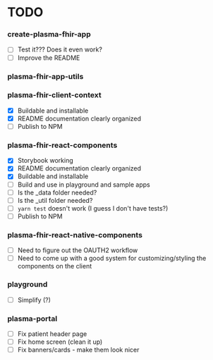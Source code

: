 # TODO

### create-plasma-fhir-app
- [ ] Test it??? Does it even work?
- [ ] Improve the README

### plasma-fhir-app-utils

### plasma-fhir-client-context
- [x] Buildable and installable
- [x] README documentation clearly organized
- [ ] Publish to NPM

### plasma-fhir-react-components
- [x] Storybook working
- [x] README documentation clearly organized
- [x] Buildable and installable
- [ ] Build and use in playground and sample apps
- [ ] Is the _data folder needed?
- [ ] Is the _util folder needed?
- [ ] `yarn test` doesn't work (I guess I don't have tests?)
- [ ] Publish to NPM

### plasma-fhir-react-native-components
- [ ] Need to figure out the OAUTH2 workflow
- [ ] Need to come up with a good system for customizing/styling the components on the client

### playground
- [ ] Simplify (?)

### plasma-portal
- [ ] Fix patient header page
- [ ] Fix home screen (clean it up)
- [ ] Fix banners/cards - make them look nicer